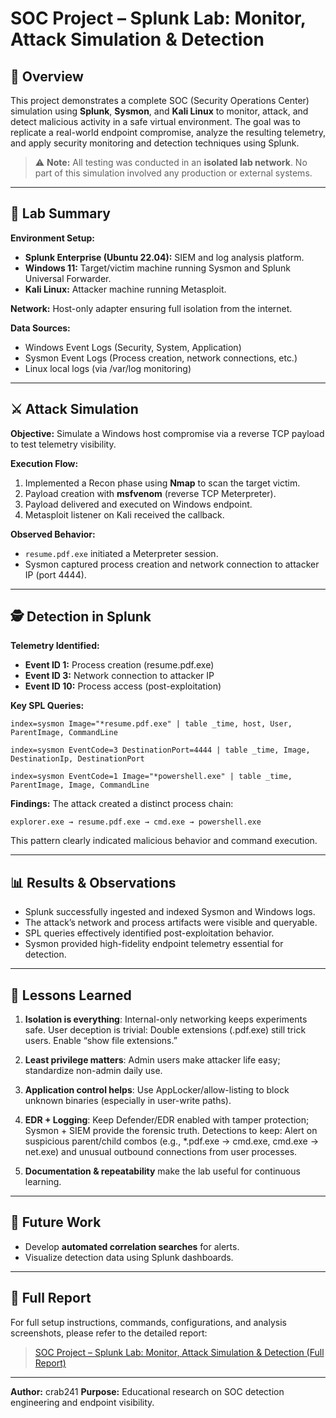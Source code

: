 # SOC Project – Splunk Lab: Monitor, Attack Simulation & Detection

## 🧭 Overview

This project demonstrates a complete SOC (Security Operations Center) simulation using **Splunk**, **Sysmon**, and **Kali Linux** to monitor, attack, and detect malicious activity in a safe virtual environment. The goal was to replicate a real-world endpoint compromise, analyze the resulting telemetry, and apply security monitoring and detection techniques using Splunk.

> ⚠️ **Note:** All testing was conducted in an **isolated lab network**. No part of this simulation involved any production or external systems.

---

## 🧱 Lab Summary

**Environment Setup:**

* **Splunk Enterprise (Ubuntu 22.04):** SIEM and log analysis platform.
* **Windows 11:** Target/victim machine running Sysmon and Splunk Universal Forwarder.
* **Kali Linux:** Attacker machine running Metasploit.

**Network:** Host-only adapter ensuring full isolation from the internet.

**Data Sources:**

* Windows Event Logs (Security, System, Application)
* Sysmon Event Logs (Process creation, network connections, etc.)
* Linux local logs (via /var/log monitoring)

---

## ⚔️ Attack Simulation

**Objective:** Simulate a Windows host compromise via a reverse TCP payload to test telemetry visibility.

**Execution Flow:**

1. Implemented a Recon phase using **Nmap** to scan the target victim.
1. Payload creation with **msfvenom** (reverse TCP Meterpreter).
2. Payload delivered and executed on Windows endpoint.
3. Metasploit listener on Kali received the callback.

**Observed Behavior:**

* `resume.pdf.exe` initiated a Meterpreter session.
* Sysmon captured process creation and network connection to attacker IP (port 4444).

---

## 🕵️ Detection in Splunk

**Telemetry Identified:**

* **Event ID 1:** Process creation (resume.pdf.exe)
* **Event ID 3:** Network connection to attacker IP
* **Event ID 10:** Process access (post-exploitation)

**Key SPL Queries:**

```spl
index=sysmon Image="*resume.pdf.exe" | table _time, host, User, ParentImage, CommandLine
```

```spl
index=sysmon EventCode=3 DestinationPort=4444 | table _time, Image, DestinationIp, DestinationPort
```

```spl
index=sysmon EventCode=1 Image="*powershell.exe" | table _time, ParentImage, Image, CommandLine
```

**Findings:**
The attack created a distinct process chain:

```
explorer.exe → resume.pdf.exe → cmd.exe → powershell.exe
```

This pattern clearly indicated malicious behavior and command execution.

---

## 📊 Results & Observations

* Splunk successfully ingested and indexed Sysmon and Windows logs.
* The attack’s network and process artifacts were visible and queryable.
* SPL queries effectively identified post-exploitation behavior.
* Sysmon provided high-fidelity endpoint telemetry essential for detection.

---

## 🧠 Lessons Learned

1. **Isolation is everything**: Internal-only networking keeps experiments safe.
User deception is trivial: Double extensions (.pdf.exe) still trick users. Enable “show file extensions.”
2. **Least privilege matters**: Admin users make attacker life easy; standardize non-admin daily use.
3. **Application control helps**: Use AppLocker/allow-listing to block unknown binaries (especially in user-write paths).
4. **EDR + Logging**: Keep Defender/EDR enabled with tamper protection; Sysmon + SIEM provide the forensic truth.
Detections to keep: Alert on suspicious parent/child combos (e.g., *.pdf.exe → cmd.exe, cmd.exe → net.exe) and unusual outbound connections from user processes.

5. **Documentation & repeatability** make the lab useful for continuous learning.

---

## 🚀 Future Work

* Develop **automated correlation searches** for alerts.
* Visualize detection data using Splunk dashboards.

---

## 📘 Full Report

For full setup instructions, commands, configurations, and analysis screenshots, please refer to the detailed report:

> [SOC Project – Splunk Lab: Monitor, Attack Simulation & Detection (Full Report)](./SOC%20Project-Splunk%20lab%20Monitor%2C%20Attack%20simulation%20%26%20Detection.docx)

---

**Author:** crab241
**Purpose:** Educational research on SOC detection engineering and endpoint visibility.
